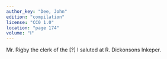 ```yaml
---
author_key: "Dee, John"
edition: "compilation"
license: "CC0 1.0"
location: "page 174"
volume: "Ⅰ"
---
```

Mr. Rigby the clerk of the [?] I saluted at R. Dickonsons Inkeper.
